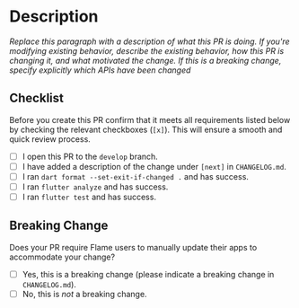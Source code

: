 # Description

*Replace this paragraph with a description of what this PR is doing. If you're modifying existing behavior, describe the existing behavior, how this PR is changing it, and what motivated the change. If this is a breaking change, specify explicitly which APIs have been changed*

## Checklist

Before you create this PR confirm that it meets all requirements listed below by checking the relevant checkboxes (`[x]`). This will ensure a smooth and quick review process.

- [ ] I open this PR to the `develop` branch.
- [ ] I have added a description of the change under `[next]` in `CHANGELOG.md`.
- [ ] I ran `dart format --set-exit-if-changed .` and has success.
- [ ] I ran `flutter analyze` and has success.
- [ ] I ran `flutter test` and has success.

## Breaking Change

Does your PR require Flame users to manually update their apps to accommodate your change?

- [ ] Yes, this is a breaking change (please indicate a breaking change in `CHANGELOG.md`).
- [ ] No, this is *not* a breaking change.